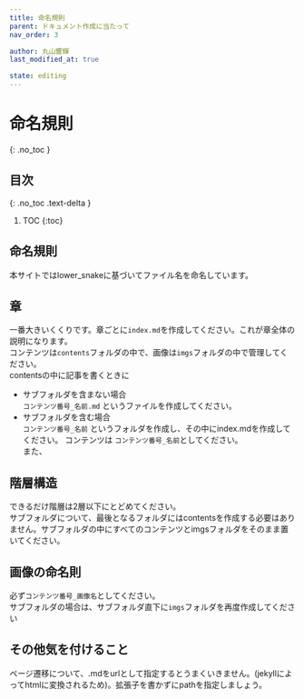 ```yaml
---
title: 命名規則
parent: ドキュメント作成に当たって
nav_order: 3

author: 丸山響輝
last_modified_at: true

state: editing
---
```


# **命名規則**

{: .no_toc }

## 目次
{: .no_toc .text-delta }

1. TOC
{:toc}

## 命名規則
本サイトではlower_snakeに基づいてファイル名を命名しています。

## 章
一番大きいくくりです。章ごとに`index.md`を作成してください。これが章全体の説明になります。  
コンテンツは`contents`フォルダの中で、画像は`imgs`フォルダの中で管理してください。  
contentsの中に記事を書くときに  
- サブフォルダを含まない場合  
`コンテンツ番号_名前.md` というファイルを作成してください。
- サブフォルダを含む場合  
`コンテンツ番号_名前` というフォルダを作成し、その中にindex.mdを作成してください。
コンテンツは `コンテンツ番号_名前`としてください。  
また、

## 階層構造
できるだけ階層は2層以下にとどめてください。  
サブフォルダについて、最後となるフォルダにはcontentsを作成する必要はありません。サブフォルダの中にすべてのコンテンツとimgsフォルダをそのまま置いてください。

## 画像の命名則
必ず`コンテンツ番号_画像名`としてください。  
サブフォルダの場合は、サブフォルダ直下に`imgs`フォルダを再度作成してください

## その他気を付けること
ページ遷移について、.mdをurlとして指定するとうまくいきません。(jekyllによってhtmlに変換されるため)。拡張子を書かずにpathを指定しましょう。
